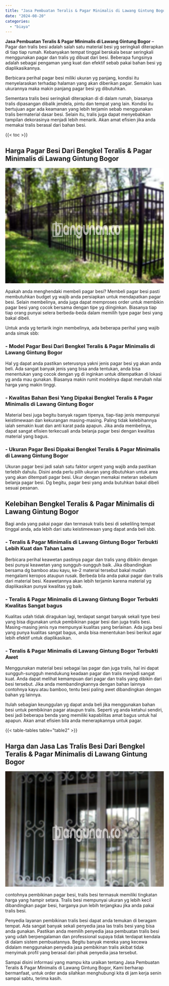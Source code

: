 ```yaml
---
title: "Jasa Pembuatan Teralis & Pagar Minimalis di Lawang Gintung Bogor"
date: "2024-08-20"
categories: 
  - "biaya"
---
```


**Jasa Pembuatan Teralis & Pagar Minimalis di Lawang Gintung Bogor** – Pagar dan tralis besi adalah salah satu material besi yg seringkali diterapkan di tiap tiap rumah. Kebanyakan tempat tinggal berskala besar seringkali menggunakan pagar dan tralis yg dibuat dari besi. Beberapa fungsinya adalah sebagai pengaman yang kuat dan efektif sebab pakai bahan besi yg diaplikasikannya.

Berbicara perihal pagar besi miliki ukuran yg panjang, kondisi itu menyelaraskan terhadap halaman yang akan diberikan pagar. Semakin luas ukurannya maka makin panjang pagar besi yg dibutuhkan.

Sementara tralis besi seringkali diterapkan di di dalam rumah, biasanya tralis dipasangan dibalik jendela, pintu dan tempat yang lain. Kondisi itu bertujuan agar ada keamanan yang lebih terjamin sebab menggunakan tralis bermaterial dasar besi. Selain itu, tralis juga dapat menyebabkan tampilan dekorasinya menjadi lebih menarik. Akan amat efisien jika anda memakai tralis berasal dari bahan besi.

{{< toc >}}

## Harga Pagar Besi Dari Bengkel Teralis & Pagar Minimalis di Lawang Gintung Bogor

![Jasa Pembuatan Teralis & Pagar Minimalis di Lawang Gintung Bogor](/images/pagar-minimalis-murah-30.png)

Apakah anda menghendaki membeli pagar besi? Membeli pagar besi pasti membutuhkan budget yg wajib anda persiapkan untuk mendapatkan pagar besi. Selain membelinya, anda juga dapat memproses order untuk membikin pagar besi yang cocok bersama dengan tipe yg diinginkan. Biasanya tiap tiap orang punyai selera berbeda-beda dalam memilih type pagar besi yang bakal dibeli.

Untuk anda yg tertarik ingin membelinya, ada beberapa perihal yang wajib anda simak sbb:
### \- Model Pagar Besi Dari Bengkel Teralis & Pagar Minimalis di Lawang Gintung Bogor

Hal yg dapat anda pastikan seterusnya yakni jenis pagar besi yg akan anda beli. Ada sangat banyak jenis yang bisa anda tentukan, anda bisa menentukan yang cocok dengan yg di inginkan untuk ditempatkan di lokasi yg anda mau gunakan. Biasanya makin rumit modelnya dapat merubah nilai harga yang makin tinggi.

### \- Kwalitas Bahan Besi Yang Dipakai Bengkel Teralis & Pagar Minimalis di Lawang Gintung Bogor

Material besi juga begitu banyak ragam tipenya, tiap-tiap jenis mempunyai keistimewaan dan kekurangan masing-masing. Paling tidak kelebihannya ialah semakin kuat dan anti karat pada apapun. Jika anda membelinya, dapat sangat efisien terkecuali anda belanja pagar besi dengan kwalitas material yang bagus.

### \- Ukuran Pagar Besi Dipakai Bengkel Teralis & Pagar Minimalis di Lawang Gintung Bogor

Ukuran pagar besi jadi salah satu faktor urgent yang wajib anda pastikan terlebih dahulu. Disini anda perlu pilih ukuran yang dibutuhkan untuk area yang akan ditempati pagar besi. Ukur dengan memakai meteran sebelum belanja pagar besi. Dg begitu, pagar besi yang anda butuhkan bakal dibeli sesuai pesanan.

## Kelebihan Bengkel Teralis & Pagar Minimalis di Lawang Gintung Bogor

Bagi anda yang pakai pagar dan termasuk tralis besi di sekeliling tempat tinggal anda, ada lebih dari satu keistimewaan yang dapat anda beli sbb.

### \- Teralis & Pagar Minimalis di Lawang Gintung Bogor Terbukti Lebih Kuat dan Tahan Lama

Berbicara perihal keawetan pastinya pagar dan tralis yang dibikin dengan besi punyai keawetan yang sungguh-sungguh baik. Jika dibandingkan bersama dg bamboo atau kayu, ke-2 material tersebut bakal mudah mengalami keropos ataupun rusak. Berbeda bila anda pakai pagar dan tralis dari material besi. Keawetannya akan lebih terjamin karena material yg diaplikasikan punyai kwalitas yg baik.

### \- Teralis & Pagar Minimalis di Lawang Gintung Bogor Terbukti Kwalitas Sangat bagus

Kualitas udah tidak diragukan lagi, terdapat sangat banyak sekali type besi yang bisa digunakan untuk pembikinan pagar besi dan juga tralis besi. Masing-masing jenis nya mempunyai kualitas yang berlainan. Ada juga besi yang punya kualitas sangat bagus, anda bisa menentukan besi berikut agar lebih efektif untuk diaplikasikan.

### \- Teralis & Pagar Minimalis di Lawang Gintung Bogor Terbukti Awet

Menggunakan material besi sebagai las pagar dan juga tralis, hal ini dapat sungguh-sungguh mendukung keadaan pagar dan tralis menjadi sangat kuat. Anda dapat melihat kemampuan dari pagar dan tralis yang dibikin dari besi tersebut. Jika anda membandingkannya dengan bahan lainnya contohnya kayu atau bamboo, tentu besi paling awet dibandingkan dengan bahan yg lainnya.

Itulah sebagian keunggulan yg dapat anda beli jika menggunakan bahan besi untuk pembikinan pagar ataupun tralis. Seperti yg anda ketahui sendiri, besi jadi beberapa benda yang memiliki kapabilitas amat bagus untuk hal apapun. Akan amat efisien bila anda menerapkannya untuk pagar.

{{< table-tables table="table2" >}}

## Harga dan Jasa Las Tralis Besi Dari Bengkel Teralis & Pagar Minimalis di Lawang Gintung Bogor

![Jasa Pembuatan Teralis & Pagar Minimalis di Lawang Gintung Bogor](/images/teralis-minimalis-murah-06.png)

contohnya pembikinan pagar besi, tralis besi termasuk memiliki tingkatan harga yang hampir setara. Tralis besi mempunyai ukuran yg lebih kecil dibandingkan pagar besi, harganya pun lebih terjangkau jika anda pakai tralis besi.

Penyedia layanan pembikinan tralis besi dapat anda temukan di beragam tempat. Ada sangat banyak sekali penyedia jasa las tralis besi yang bisa anda gunakan. Pastikan anda memilih penyedia jasa pembuatan tralis besi yang udah berpengalaman dan professional supaya tidak terdapat kendala di dalam sistem pembuatannya. Begitu banyak mereka yang kecewa didalam menggunakan penyedia jasa pembikinan tralis akibat tidak menyimak profil yang berasal dari pihak penyedia jasa tersebut.

Sampai disini informasi yang mampu kita uraikan tentang Jasa Pembuatan Teralis & Pagar Minimalis di Lawang Gintung Bogor, Kami berharap bermanfaat, untuk order anda silahkan menghubungi kita di jam kerja senin sampai sabtu, terima kasih.
